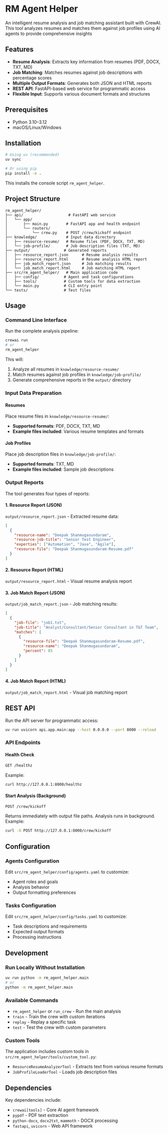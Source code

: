 # RM Agent Helper

An intelligent resume analysis and job matching assistant built with CrewAI. This tool analyzes resumes and matches them against job profiles using AI agents to provide comprehensive insights

## Features

- **Resume Analysis**: Extracts key information from resumes (PDF, DOCX, TXT, MD)
- **Job Matching**: Matches resumes against job descriptions with percentage scores
- **Multiple Output Formats**: Generates both JSON and HTML reports
- **REST API**: FastAPI-based web service for programmatic access
- **Flexible Input**: Supports various document formats and structures

## Prerequisites

- Python 3.10–3.12
- macOS/Linux/Windows

## Installation

```bash
# Using uv (recommended)
uv sync

# Or using pip
pip install -e .
```

This installs the console script `rm_agent_helper`.

## Project Structure

```
rm_agent_helper/
├── api/                    # FastAPI web service
│   └── app/
│       ├── main.py        # FastAPI app and health endpoint
│       └── routers/
│           └── crew.py    # POST /crew/kickoff endpoint
├── knowledge/             # Input data directory
│   ├── resource-resume/   # Resume files (PDF, DOCX, TXT, MD)
│   └── job-profile/       # Job description files (TXT, MD)
├── output/               # Generated reports
│   ├── resource_report.json      # Resume analysis results
│   ├── resource_report.html      # Resume analysis HTML report
│   ├── job_match_report.json     # Job matching results
│   └── job_match_report.html     # Job matching HTML report
├── src/rm_agent_helper/   # Main application code
│   ├── config/           # Agent and task configurations
│   ├── tools/            # Custom tools for data extraction
│   └── main.py           # CLI entry point
└── tests/                # Test files
```

## Usage

### Command Line Interface

Run the complete analysis pipeline:

```bash
crewai run
# or
rm_agent_helper
```

This will:
1. Analyze all resumes in `knowledge/resource-resume/`
2. Match resumes against job profiles in `knowledge/job-profile/`
3. Generate comprehensive reports in the `output/` directory

### Input Data Preparation

#### Resumes
Place resume files in `knowledge/resource-resume/`:
- **Supported formats**: PDF, DOCX, TXT, MD
- **Example files included**: Various resume templates and formats

#### Job Profiles
Place job description files in `knowledge/job-profile/`:
- **Supported formats**: TXT, MD
- **Example files included**: Sample job descriptions

### Output Reports

The tool generates four types of reports:

#### 1. Resource Report (JSON)
`output/resource_report.json` - Extracted resume data:
```json
[
  {
    "resource-name": "Deepak Shanmugasundaram",
    "resource-job-title": "Senior Test Engineer",
    "experties": ["Automation", "Java", "Agile"],
    "resource-file": "Deepak Shanmugasundaram-Resume.pdf"
  }
]
```

#### 2. Resource Report (HTML)
`output/resource_report.html` - Visual resume analysis report

#### 3. Job Match Report (JSON)
`output/job_match_report.json` - Job matching results:
```json
[
  {
    "job-file": "job1.txt",
    "job-title": "Analyst/Consultant/Senior Consultant in T&T Team",
    "matches": [
      {
        "resource-file": "Deepak Shanmugasundaram-Resume.pdf",
        "resource-name": "Deepak Shanmugasundaram",
        "percent": 85
      }
    ]
  }
]
```

#### 4. Job Match Report (HTML)
`output/job_match_report.html` - Visual job matching report

## REST API

Run the API server for programmatic access:

```bash
uv run uvicorn api.app.main:app --host 0.0.0.0 --port 8000 --reload
```

### API Endpoints

#### Health Check
```bash
GET /healthz
```
Example:
```bash
curl http://127.0.0.1:8000/healthz
```

#### Start Analysis (Background)
```bash
POST /crew/kickoff
```
Returns immediately with output file paths. Analysis runs in background.
Example:
```bash
curl -X POST http://127.0.0.1:8000/crew/kickoff
```

## Configuration

### Agents Configuration
Edit `src/rm_agent_helper/config/agents.yaml` to customize:
- Agent roles and goals
- Analysis behavior
- Output formatting preferences

### Tasks Configuration
Edit `src/rm_agent_helper/config/tasks.yaml` to customize:
- Task descriptions and requirements
- Expected output formats
- Processing instructions

## Development

### Run Locally Without Installation
```bash
uv run python -m rm_agent_helper.main
# or
python -m rm_agent_helper.main
```

### Available Commands
- `rm_agent_helper` or `run_crew` - Run the main analysis
- `train` - Train the crew with custom iterations
- `replay` - Replay a specific task
- `test` - Test the crew with custom parameters

### Custom Tools
The application includes custom tools in `src/rm_agent_helper/tools/custom_tool.py`:
- `ResourceResumeAnalyzerTool` - Extracts text from various resume formats
- `JobProfileLoaderTool` - Loads job description files

## Dependencies

Key dependencies include:
- `crewai[tools]` - Core AI agent framework
- `pypdf` - PDF text extraction
- `python-docx`, `docx2txt`, `mammoth` - DOCX processing
- `fastapi`, `uvicorn` - Web API framework

